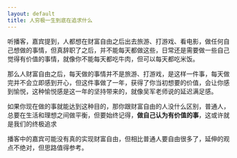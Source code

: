 ```yaml
---
layout: default
title: 人穷极一生到底在追求什么
---
```


听播客，嘉宾提到，人都想在财富自由之后出去旅游、打游戏、看电影，做任何自己想做的事情，但真辞职了之后，并不能每天都做这些，日常还是需要做一些自己觉得有价值的事情，就像你不能每天都吃牛肉，但可以每天都吃米饭。

那么人财富自由之后，每天做的事情并不是旅游、打游戏，是这样一件事，每天做完并不会立即感到开心，但这件事做了一年，获得了你当初想要的价值，会让你感到愉悦，这种愉悦感是这一年的坚持带来的，就像吴军老师说的延迟满足感。

如果你现在做的事就能达到这种目的，那你跟财富自由的人没什么区别，普通人，总要在生活和理想之间做平衡，但要始终记得，**做自己认为有价值的事**，这或许就是我们的终极追求

播客中的嘉宾可能没有真的实现财富自由，但相比普通人要自由很多了，延伸的观点不绝对，但思路值得参考。
